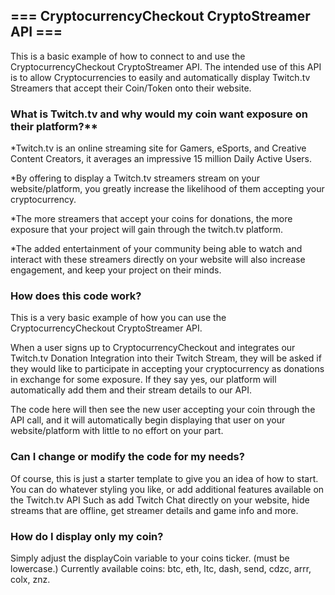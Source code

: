 ## === CryptocurrencyCheckout CryptoStreamer API ===

This is a basic example of how to connect to and use the CryptocurrencyCheckout CryptoStreamer API.
The intended use of this API is to allow Cryptocurrencies to easily and automatically display Twitch.tv Streamers that accept their Coin/Token onto their website.





### What is Twitch.tv and why would my coin want exposure on their platform?**

*Twitch.tv is an online streaming site for Gamers, eSports, and Creative Content Creators, it averages an impressive 15 million Daily Active Users.

*By offering to display a Twitch.tv streamers stream on your website/platform, you greatly increase the likelihood of them accepting your cryptocurrency.

*The more streamers that accept your coins for donations, the more exposure that your project will gain through the twitch.tv platform.

*The added entertainment of your community being able to watch and interact with these streamers directly on your website will also increase engagement, and keep your project on their minds.




### How does this code work?

This is a very basic example of how you can use the CryptocurrencyCheckout CryptoStreamer API.

When a user signs up to CryptocurrencyCheckout and integrates our Twitch.tv Donation Integration into their Twitch Stream, they will be asked if they would like to participate in accepting your cryptocurrency as donations in exchange for some exposure.
If they say yes, our platform will automatically add them and their stream details to our API.

The code here will then see the new user accepting your coin through the API call, and it will automatically begin displaying that user on your website/platform with little to no effort on your part.




### Can I change or modify the code for my needs?
Of course, this is just a starter template to give you an idea of how to start.
You can do whatever styling you like, or add additional features available on the Twitch.tv API
Such as add Twitch Chat directly on your website, hide streams that are offline, get streamer details and game info and more.




### How do I display only my coin?
Simply adjust the displayCoin variable to your coins ticker. (must be lowercase.)
Currently available coins: btc, eth, ltc, dash, send, cdzc, arrr, colx, znz.